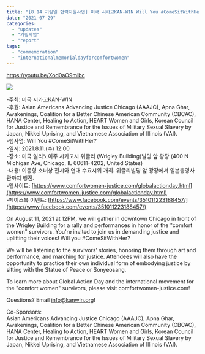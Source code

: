 ```yaml
---
title: "[8.14 기림일 협력지원사업] 미국 시카고KAN-WIN Will You #ComeSitWithHer?"
date: "2021-07-29"
categories: 
  - "updates"
  - "기림사업"
  - "report"
tags: 
  - "commemoration"
  - "internationalmemorialdayforcomfortwomen"
---
```


https://youtu.be/Xod0aO9mibc

![](/kr/wp-content/uploads/kboard_attached/9/202107/61020ae12ba6e5116934.jpg)

\-주최: 미국 시카고KAN-WIN  
\-후원: Asian Americans Advancing Justice Chicago (AAAJC), Apna Ghar, Awakenings, Coalition for a Better Chinese American Community (CBCAC), HANA Center, Healing to Action, HEART Women and Girls, Korean Council for Justice and Remembrance for the Issues of Military Sexual Slavery by Japan, Nikkei Uprising, and Vietnamese Association of Illinois (VAI).  
\-행사명: Will You #ComeSitWithHer?  
\-일시: 2021.8.11.(수) 12:00  
\-장소: 미국 일리노이주 시카고시 위글리 (Wrigley Building)빌딩 앞 광장 (400 N Michigan Ave, Chicago, IL 60611-4202, United States)  
\-내용: 이동형 소녀상 전시와 연대 수요시위 개최. 위글리빌딩 앞 광장에서 일본총영사관까지 행진.  
\-웹사이트: [https://www.comfortwomen-justice.com/globalactionday.html](https://www.comfortwomen-justice.com/globalactionday.html)  
\-페이스북 이벤트: [https://www.facebook.com/events/351011223188457/](https://www.facebook.com/events/351011223188457/)

On August 11, 2021 at 12PM, we will gather in downtown Chicago in front of the Wrigley Building for a rally and performances in honor of the "comfort women" survivors. You're invited to join us in demanding justice and uplifting their voices! Will you #ComeSitWithHer?

We will be listening to the survivors’ stories, honoring them through art and performance, and marching for justice. Attendees will also have the opportunity to practice their own individual form of embodying justice by sitting with the Statue of Peace or Sonyeosang.

To learn more about Global Action Day and the international movement for the "comfort women" survivors, please visit comfortwomen-justice.com!

Questions? Email [info@kanwin.org](mailto:info@kanwin.org)!

Co-Sponsors:  
Asian Americans Advancing Justice Chicago (AAAJC), Apna Ghar, Awakenings, Coalition for a Better Chinese American Community (CBCAC), HANA Center, Healing to Action, HEART Women and Girls, Korean Council for Justice and Remembrance for the Issues of Military Sexual Slavery by Japan, Nikkei Uprising, and Vietnamese Association of Illinois (VAI).
